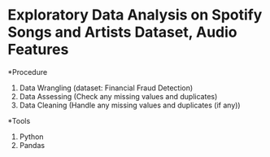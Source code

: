 # Exploratory Data Analysis on Spotify Songs and Artists Dataset, Audio Features 
*Procedure
1. Data Wrangling (dataset: Financial Fraud Detection)
2. Data Assessing (Check any missing values and duplicates)
3. Data Cleaning (Handle any missing values and duplicates (if any))

*Tools
1. Python
2. Pandas
